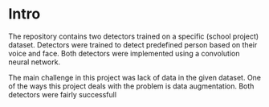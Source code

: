 # Intro 

The repository contains two detectors trained on a specific (school project) dataset. Detectors were trained to detect predefined person based on their voice and face. Both detectors were implemented using a convolution neural network. 

The main challenge in this project was lack of data in the given dataset. One of the ways this project deals with the problem is data augmentation. Both detectors were fairly successfull 
